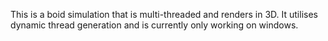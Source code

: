 This is a boid simulation that is multi-threaded and renders in 3D. It utilises dynamic thread generation and is currently only working on windows.
